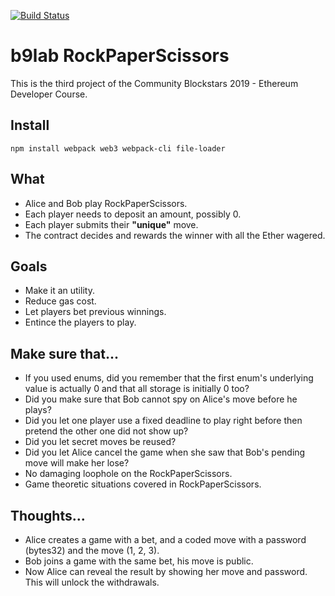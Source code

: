 [![Build Status](https://travis-ci.org/atik-lab/b9lab-rockpaperscissors.svg)](https://travis-ci.org/atik-lab/b9lab-rockpaperscissors)

# b9lab RockPaperScissors

This is the third project of the Community Blockstars 2019 - Ethereum Developer Course.

## Install

```
npm install webpack web3 webpack-cli file-loader
```

## What

* Alice and Bob play RockPaperScissors.
* Each player needs to deposit an amount, possibly 0.
* Each player submits their __"unique"__ move.
* The contract decides and rewards the winner with all the Ether wagered.

## Goals

* Make it an utility.
* Reduce gas cost.
* Let players bet previous winnings.
* Entince the players to play.

## Make sure that...

* If you used enums, did you remember that the first enum's underlying value is actually 0 and that all storage is initially 0 too?
* Did you make sure that Bob cannot spy on Alice's move before he plays?
* Did you let one player use a fixed deadline to play right before then pretend the other one did not show up?
* Did you let secret moves be reused?
* Did you let Alice cancel the game when she saw that Bob's pending move will make her lose?
* No damaging loophole on the RockPaperScissors.
* Game theoretic situations covered in RockPaperScissors.

## Thoughts...

* Alice creates a game with a bet, and a coded move with a password (bytes32) and the move (1, 2, 3).
* Bob joins a game with the same bet, his move is public.
* Now Alice can reveal the result by showing her move and password. This will unlock the withdrawals.
